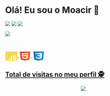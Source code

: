 ### <h1>Olá! Eu sou o Moacir 👋</h1>

<div>
<p><a href="https://www.linkedin.com/in/moacir-jos%C3%A9-61b848197" target="_blank"><img src="https://img.shields.io/badge/-LinkedIn-%230077B5?style=for-the-badge&logo=linkedin&logoColor=white" target="_blank"></a>
<a href="mailto:moacirjsneto@hotmail.com" target="_blank"><img src="https://img.shields.io/badge/Microsoft_Outlook-0078D4?style=for-the-badge&logo=microsoft-outlook&logoColor=white" target="_blank"></a>
<a href="https://instagram.com/neetinho_silva" target="_blank"><img src="https://img.shields.io/badge/-Instagram-%23E4405F?style=for-the-badge&logo=instagram&logoColor=white" target="_blank"></a></p>

</a>
 
</div>


  <a href="https://github.com/MoacirjsNeto">
  <img height="180em" src="https://github-readme-stats.vercel.app/api?username=MoacirjsNeto&show_icons=true&theme=merko&include_all_commits=true&count_private=true"/>
</div>

##
<div style="display: inline_block"><br>
<img align="center" alt="Moacir-Js" height="30" width="40" src="https://raw.githubusercontent.com/devicons/devicon/master/icons/javascript/javascript-plain.svg">
<img align="center" alt="Moacir-HTML" height="30" width="40" src="https://raw.githubusercontent.com/devicons/devicon/master/icons/html5/html5-original.svg">
<img align="center" alt="Moacir-CSS" height="30" width="40" src="https://raw.githubusercontent.com/devicons/devicon/master/icons/css3/css3-original.svg">
</div>

## Total de visitas no meu perfil :detective: <br>
 <p align="center"> 
   <img alingn="center" src="https://profile-counter.glitch.me/MoacirjsNeto/count.svg" />
 </p>

</p>
